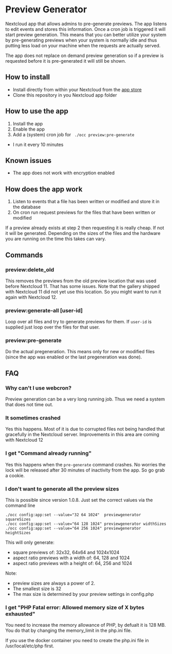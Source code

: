 # Preview Generator

Nextcloud app that allows admins to pre-generate previews. The app listens to 
edit events and stores this information. Once a cron job is triggered it will
start preview generation. This means that you can better utilize your
system by pre-generating previews when your system is normally idle and thus 
putting less load on your machine when the requests are actually served.

The app does not replace on demand preview generation so if a preview is 
requested before it is pre-generated it will still be shown.

## How to install

* Install directly from within your Nextcloud from the [app store](https://apps.nextcloud.com/apps/previewgenerator)
* Clone this repository in you Nextcloud app folder

## How to use the app

1. Install the app
2. Enable the app
3. Add a (system) cron job for ` ./occ preview:pre-generate`
  * I run it every 10 minutes

## Known issues

* The app does not work with encryption enabled

## How does the app work

1. Listen to events that a file has been written or modified and store it in the database
2. On cron run request previews for the files that have been written or modified

If a preview already exists at step 2 then requesting it is really cheap. If not
it will be generated. Depending on the sizes of the files and the hardware you
are running on the time this takes can vary.

## Commands

### preview:delete_old

This removes the previews from the old preview location that was used before
Nextcloud 11. That has some issues. Note that the gallery shipped with Nextcloud
11 did not yet use this location. So you might want to run it again with Nextcloud 12.

### preview:generate-all [user-id]

Loop over all files and try to generate previews for them. If `user-id` is supplied
just loop over the files for that user.

### preview:pre-generate

Do the actual pregeneration. This means only for new or modified files (since
the app was enabled or the last pregeneration was done).

## FAQ

### Why can't I use webcron?

Preview generation can be a very long running job. Thus we need a system that
does not time out.

### It sometimes crashed

Yes this happens. Most of it is due to corrupted files not being handled that gracefully
in the Nextcloud server. Improvements in this area are coming with Nextcloud 12

### I get "Command already running"

Yes this happens when the `pre-generate` command crashes. No worries the lock
will be released after 30 minutes of inactivity from the app. So go grab a cookie.

### I don't want to generate all the preview sizes

This is possible since version 1.0.8. Just set the correct values via the command line

```
./occ config:app:set --value="32 64 1024"  previewgenerator squareSizes
./occ config:app:set --value="64 128 1024" previewgenerator widthSizes
./occ config:app:set --value="64 256 1024" previewgenerator heightSizes
```

This will only generate:
 * square previews of: 32x32, 64x64 and 1024x1024
 * aspect ratio previews with a width of: 64, 128 and 1024
 * aspect ratio previews with a height of: 64, 256 and 1024

Note:
 * preview sizes are always a power of 2.
 * The smallest size is 32
 * The max size is determined by your preview settings in config.php
 
 ### I get  "PHP Fatal error:  Allowed memory size of X bytes exhausted"
 You need to increase the memory allowance of PHP, by defualt it is 128 MB. You do that by changing the memory_limit in the php.ini file.
 
 If you use the docker container you need to create the php.ini file in /usr/local/etc/php first.
